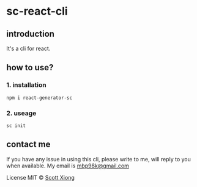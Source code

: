 # sc-react-cli

## introduction
It's a cli for react.

## how to use?

### 1. installation
```
npm i react-generator-sc

```
### 2. useage
```
sc init
```
## contact me
If you have any issue in using this cli, please write to me, will reply to you when available. My email is mbp98k@gmail.com

License
MIT © [Scott Xiong](https://github.com/scott-x)